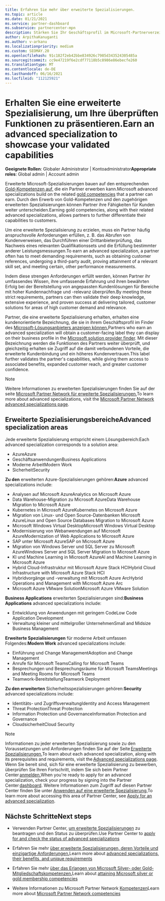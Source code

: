```yaml
---
title: Erfahren Sie mehr über erweiterte Spezialisierungen.
ms.topic: article
ms.date: 01/21/2021
ms.service: partner-dashboard
ms.subservice: partnercenter-mpn
description: Stärken Sie Ihr Geschäftsprofil im Microsoft-Partnerverzeichnis. Erfahren Sie mehr über die erweiterten Spezialisierungen, die Sie zusammen mit Ihren vorhandenen Gold- und Silver-Kompetenzen erwerben können.
author: ArpithaKanuganti
ms.author: v-arkanu
ms.localizationpriority: medium
ms.custom: SEOMAY.20
ms.openlocfilehash: 91c182f2eb42bbe834926c7985d343524305485a
ms.sourcegitcommit: cc9e47219f6e2cdf77118b5c8986e86ebecfe260
ms.translationtype: MT
ms.contentlocale: de-DE
ms.lasthandoff: 06/16/2021
ms.locfileid: "112125921"
---
```

# <a name="earn-an-advanced-specialization-to-showcase-your-validated-capabilities"></a><span data-ttu-id="a01be-104">Erhalten Sie eine erweiterte Spezialisierung, um Ihre überprüften Funktionen zu präsentieren.</span><span class="sxs-lookup"><span data-stu-id="a01be-104">Earn an advanced specialization to showcase your validated capabilities</span></span>

<span data-ttu-id="a01be-105">**Geeignete Rollen**: Globaler Administrator | Kontoadministrator</span><span class="sxs-lookup"><span data-stu-id="a01be-105">**Appropriate roles**: Global admin | Account admin</span></span>

<span data-ttu-id="a01be-106">Erweiterte Microsoft-Spezialisierungen bauen auf den entsprechenden [Gold-Kompetenzen auf,](learn-about-competencies.md) die ein Partner erwerben kann.</span><span class="sxs-lookup"><span data-stu-id="a01be-106">Microsoft advanced specializations build on the related [gold competencies](learn-about-competencies.md) that a partner can earn.</span></span> <span data-ttu-id="a01be-107">Durch den Erwerb von Gold-Kompetenzen und den zugehörigen erweiterten Spezialisierungen können Partner ihre Fähigkeiten für Kunden weiter unterscheiden.</span><span class="sxs-lookup"><span data-stu-id="a01be-107">Earning gold competencies, along with their related advanced specializations, allows partners to further differentiate their capabilities to customers.</span></span>

<span data-ttu-id="a01be-108">Um eine erweiterte Spezialisierung zu erzielen, muss ein Partner häufig anspruchsvolle Anforderungen erfüllen, z. B. das Abrufen von Kundenverweisen, das Durchführen einer Drittanbieterprüfung, das Nachweis eines relevanten Qualifikationssets und die Erfüllung bestimmter anderer Leistungsmessungen.</span><span class="sxs-lookup"><span data-stu-id="a01be-108">To earn an advanced specialization, a partner often has to meet demanding requirements, such as obtaining customer references, undergoing a third-party audit, proving attainment of a relevant skill set, and meeting certain, other performance measurements.</span></span>

<span data-ttu-id="a01be-109">Indem diese strengen Anforderungen erfüllt werden, können Partner ihr umfassendes Wissen, ihre umfassende Erfahrung und ihren bewährten Erfolg bei der Bereitstellung von angepassten Kundenlösungen für Bereiche mit hoher Kundennachfrage und -relevanz überprüfen.</span><span class="sxs-lookup"><span data-stu-id="a01be-109">By meeting these strict requirements, partners can then validate their deep knowledge, extensive experience, and proven success at delivering tailored, customer solutions for areas of high customer demand and relevance.</span></span>

<span data-ttu-id="a01be-110">Partner, die eine erweiterte Spezialisierung erhalten, erhalten eine kundenorientierte Bezeichnung, die sie in ihrem Geschäftsprofil im Finder des [Microsoft-Lösungsanbieters anzeigen können.](https://www.microsoft.com/solution-providers/home)</span><span class="sxs-lookup"><span data-stu-id="a01be-110">Partners who earn an advanced specialization will obtain a customer-facing label they can display on their business profile in the [Microsoft solution provider finder](https://www.microsoft.com/solution-providers/home).</span></span> <span data-ttu-id="a01be-111">Mit dieser Bezeichnung werden die Funktionen des Partners weiter überprüft, und gleichzeitig erhalten sie Zugriff auf die damit verbundenen Vorteile, die erweiterte Kundenbindung und ein höheres Kundenvertrauen.</span><span class="sxs-lookup"><span data-stu-id="a01be-111">This label further validates the partner's capabilities, while giving them access to associated benefits, expanded customer reach, and greater customer confidence.</span></span>

> [!NOTE]
> <span data-ttu-id="a01be-112">Weitere Informationen zu erweiterten Spezialisierungen finden Sie auf der seite [Microsoft Partner Network für erweiterte Spezialisierungen.](https://partner.microsoft.com/membership/advanced-specialization)</span><span class="sxs-lookup"><span data-stu-id="a01be-112">To learn more about advanced specializations, visit the [Microsoft Partner Network advanced specializations page](https://partner.microsoft.com/membership/advanced-specialization).</span></span>

## <a name="advanced-specialization-areas"></a><span data-ttu-id="a01be-113">Erweiterte Spezialisierungsbereiche</span><span class="sxs-lookup"><span data-stu-id="a01be-113">Advanced specialization areas</span></span>

<span data-ttu-id="a01be-114">Jede erweiterte Spezialisierung entspricht einem Lösungsbereich:</span><span class="sxs-lookup"><span data-stu-id="a01be-114">Each advanced specialization corresponds to a solution area:</span></span>

- <span data-ttu-id="a01be-115">Azure</span><span class="sxs-lookup"><span data-stu-id="a01be-115">Azure</span></span>
- <span data-ttu-id="a01be-116">Geschäftsanwendungen</span><span class="sxs-lookup"><span data-stu-id="a01be-116">Business Applications</span></span>
- <span data-ttu-id="a01be-117">Moderne Arbeit</span><span class="sxs-lookup"><span data-stu-id="a01be-117">Modern Work</span></span>
- <span data-ttu-id="a01be-118">Sicherheit</span><span class="sxs-lookup"><span data-stu-id="a01be-118">Security</span></span>

<span data-ttu-id="a01be-119">**Zu den** erweiterten Azure-Spezialisierungen gehören:</span><span class="sxs-lookup"><span data-stu-id="a01be-119">**Azure** advanced specializations include:</span></span>

- <span data-ttu-id="a01be-120">Analysen auf Microsoft Azure</span><span class="sxs-lookup"><span data-stu-id="a01be-120">Analytics on Microsoft Azure</span></span>
- <span data-ttu-id="a01be-121">Data Warehouse-Migration zu Microsoft Azure</span><span class="sxs-lookup"><span data-stu-id="a01be-121">Data Warehouse Migration to Microsoft Azure</span></span>
- <span data-ttu-id="a01be-122">Kubernetes in Microsoft Azure</span><span class="sxs-lookup"><span data-stu-id="a01be-122">Kubernetes on Microsoft Azure</span></span>
- <span data-ttu-id="a01be-123">Migration von Linux- und Open Source-Datenbanken Microsoft Azure</span><span class="sxs-lookup"><span data-stu-id="a01be-123">Linux and Open Source Databases Migration to Microsoft Azure</span></span>
- <span data-ttu-id="a01be-124">Microsoft Windows Virtual Desktop</span><span class="sxs-lookup"><span data-stu-id="a01be-124">Microsoft Windows Virtual Desktop</span></span>
- <span data-ttu-id="a01be-125">Modernisierung von Webanwendungen auf Microsoft Azure</span><span class="sxs-lookup"><span data-stu-id="a01be-125">Modernization of Web Applications to Microsoft Azure</span></span>
- <span data-ttu-id="a01be-126">SAP unter Microsoft Azure</span><span class="sxs-lookup"><span data-stu-id="a01be-126">SAP on Microsoft Azure</span></span>
- <span data-ttu-id="a01be-127">Migration von Windows Server und SQL Server zu Microsoft Azure</span><span class="sxs-lookup"><span data-stu-id="a01be-127">Windows Server and SQL Server Migration to Microsoft Azure</span></span>
- <span data-ttu-id="a01be-128">KI und Machine Learning in Microsoft Azure</span><span class="sxs-lookup"><span data-stu-id="a01be-128">AI and Machine Learning in Microsoft Azure</span></span>
- <span data-ttu-id="a01be-129">Hybrid Cloud-Infrastruktur mit Microsoft Azure Stack HCI</span><span class="sxs-lookup"><span data-stu-id="a01be-129">Hybrid Cloud Infrastructure with Microsoft Azure Stack HCI</span></span>
- <span data-ttu-id="a01be-130">Hybridvorgänge und -verwaltung mit Microsoft Azure Arc</span><span class="sxs-lookup"><span data-stu-id="a01be-130">Hybrid Operations and Management with Microsoft Azure Arc</span></span>
- <span data-ttu-id="a01be-131">Microsoft Azure VMware Solution</span><span class="sxs-lookup"><span data-stu-id="a01be-131">Microsoft Azure VMware Solution</span></span>

<span data-ttu-id="a01be-132">**Business Applications** erweiterten Spezialisierungen sind:</span><span class="sxs-lookup"><span data-stu-id="a01be-132">**Business Applications** advanced specializations include:</span></span>

- <span data-ttu-id="a01be-133">Entwicklung von Anwendungen mit geringem Code</span><span class="sxs-lookup"><span data-stu-id="a01be-133">Low Code Application Development</span></span>
- <span data-ttu-id="a01be-134">Verwaltung kleiner und mittelgroßer Unternehmen</span><span class="sxs-lookup"><span data-stu-id="a01be-134">Small and Midsize Business Management</span></span>

<span data-ttu-id="a01be-135">**Erweiterte Spezialisierungen** für moderne Arbeit umfassen Folgendes:</span><span class="sxs-lookup"><span data-stu-id="a01be-135">**Modern Work** advanced specializations include:</span></span>

- <span data-ttu-id="a01be-136">Einführung und Change Management</span><span class="sxs-lookup"><span data-stu-id="a01be-136">Adoption and Change Management</span></span>
- <span data-ttu-id="a01be-137">Anrufe für Microsoft Teams</span><span class="sxs-lookup"><span data-stu-id="a01be-137">Calling for Microsoft Teams</span></span>
- <span data-ttu-id="a01be-138">Besprechungen und Besprechungsräume für Microsoft Teams</span><span class="sxs-lookup"><span data-stu-id="a01be-138">Meetings and Meeting Rooms for Microsoft Teams</span></span>
- <span data-ttu-id="a01be-139">Teamwork-Bereitstellung</span><span class="sxs-lookup"><span data-stu-id="a01be-139">Teamwork Deployment</span></span>

<span data-ttu-id="a01be-140">**Zu den erweiterten** Sicherheitsspezialisierungen gehören:</span><span class="sxs-lookup"><span data-stu-id="a01be-140">**Security** advanced specializations include:</span></span>

- <span data-ttu-id="a01be-141">Identitäts- und Zugriffsverwaltung</span><span class="sxs-lookup"><span data-stu-id="a01be-141">Identity and Access Management</span></span>
- <span data-ttu-id="a01be-142">Threat Protection</span><span class="sxs-lookup"><span data-stu-id="a01be-142">Threat Protection</span></span>
- <span data-ttu-id="a01be-143">Information Protection und Governance</span><span class="sxs-lookup"><span data-stu-id="a01be-143">Information Protection and Governance</span></span>
- <span data-ttu-id="a01be-144">Cloudsicherheit</span><span class="sxs-lookup"><span data-stu-id="a01be-144">Cloud Security</span></span>

> [!NOTE]
> <span data-ttu-id="a01be-145">Informationen zu jeder erweiterten Spezialisierung sowie zu den Voraussetzungen und Anforderungen finden Sie auf der Seite [Erweiterte Spezialisierungen.](https://partner.microsoft.com/membership/advanced-specialization)</span><span class="sxs-lookup"><span data-stu-id="a01be-145">To learn about each advanced specialization, along with its prerequisites and requirements, visit the [Advanced specializations page](https://partner.microsoft.com/membership/advanced-specialization).</span></span> <span data-ttu-id="a01be-146">Wenn Sie bereit sind, sich für eine erweiterte Spezialisierung zu bewerben, überprüfen Sie Ihren Fortschritt, indem Sie sich beim Partner Center [anmelden.](https://partner.microsoft.com/dashboard)</span><span class="sxs-lookup"><span data-stu-id="a01be-146">When you're ready to apply for an advanced specialization, check your progress by signing into the Partner Center [dashboard](https://partner.microsoft.com/dashboard).</span></span> <span data-ttu-id="a01be-147">Weitere Informationen zum Zugriff auf diesen Partner Center finden Sie unter [Anwenden auf eine erweiterte Spezialisierung.](advanced-specializations-apply.md)</span><span class="sxs-lookup"><span data-stu-id="a01be-147">To learn more about accessing this area of Partner Center, see [Apply for an advanced specialization](advanced-specializations-apply.md).</span></span>

## <a name="next-steps"></a><span data-ttu-id="a01be-148">Nächste Schritte</span><span class="sxs-lookup"><span data-stu-id="a01be-148">Next steps</span></span>

- <span data-ttu-id="a01be-149">Verwenden Partner Center, [um erweiterte Spezialisierungen](advanced-specializations-apply.md) zu beantragen und den Status zu überprüfen.</span><span class="sxs-lookup"><span data-stu-id="a01be-149">Use Partner Center to [apply for and check the status of advanced specializations](advanced-specializations-apply.md)</span></span>

- <span data-ttu-id="a01be-150">Erfahren Sie mehr [über erweiterte Spezialisierungen, deren Vorteile und einzigartige Anforderungen.](https://partner.microsoft.com/membership/advanced-specialization)</span><span class="sxs-lookup"><span data-stu-id="a01be-150">Learn more about [advanced specializations, their benefits, and unique requirements](https://partner.microsoft.com/membership/advanced-specialization)</span></span>

- <span data-ttu-id="a01be-151">Erfahren Sie mehr [über das Erlangen von Microsoft Silver- oder Gold-Mitgliedschaftskompetenzen.](learn-about-competencies.md)</span><span class="sxs-lookup"><span data-stu-id="a01be-151">Learn about [attaining Microsoft silver or gold membership competencies](learn-about-competencies.md)</span></span>

- <span data-ttu-id="a01be-152">Weitere Informationen zu Microsoft Partner Network [Kompetenzen](https://partner.microsoft.com/membership/competencies)</span><span class="sxs-lookup"><span data-stu-id="a01be-152">Learn more about [Microsoft Partner Network competencies](https://partner.microsoft.com/membership/competencies)</span></span>